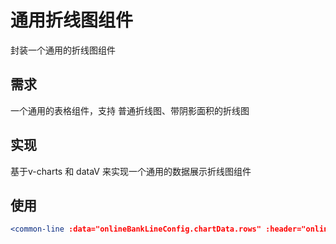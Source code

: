 # 通用折线图组件

封装一个通用的折线图组件

## 需求

一个通用的表格组件，支持 普通折线图、带阴影面积的折线图

## 实现

基于v-charts 和 dataV 来实现一个通用的数据展示折线图组件

## 使用

``` jsx
<common-line :data="onlineBankLineConfig.chartData.rows" :header="onlineBankLineConfig.chartData.columns" :normal="false" :loading="onlineBankLineConfig.loading" @cleanLoading="onlineBankLineConfig.loading = false" />
```